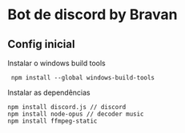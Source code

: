 # Bot de discord by Bravan

## Config inicial

Instalar o windows build tools

     npm install --global windows-build-tools

Instalar as dependências

    npm install discord.js // discord
    npm install node-opus // decoder music
    npm install ffmpeg-static